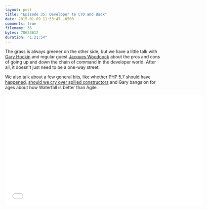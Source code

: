 ```yaml
---
layout: post
title: "Episode 35: Developer to CTO and Back"
date: 2015-01-09 11:53:47 -0500
comments: true
filename: 35
bytes: 78633612
duration: "1:21:54"
---
```


The grass is always greener on the other side, but we have a little talk with [Gary Hockin] and regular guest [Jacques Woodcock] about the pros and cons of going up and down the chain of command in the developer world. After all, it doesn't just need to be a one-way street.﻿

We also talk about a few general bits, like whether [PHP 5.7 should have happened](https://wiki.php.net/rfc/php57), [should we cry over spilled constructors](https://wiki.php.net/rfc/remove_php4_constructors) and Gary bangs on for ages about how Waterfall is better than Agile.

<iframe width="640" height="360" src="//www.youtube.com/embed/t6yekb66atE" frameborder="0" allowfullscreen></iframe>

[Gary Hockin]: https://twitter.com/geeh
[Jacques Woodcock]: https://twitter.com/jacques_thekit
